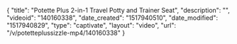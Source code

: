 {
    "title": "Potette Plus 2-in-1 Travel Potty and Trainer Seat",
    "description": "",
    "videoid": "140160338",
    "date_created": "1517940510",
    "date_modified": "1517940829",
    "type": "captivate",
    "layout": "video",
    "url": "\/v\/potetteplussizzle-mp4\/140160338"
}